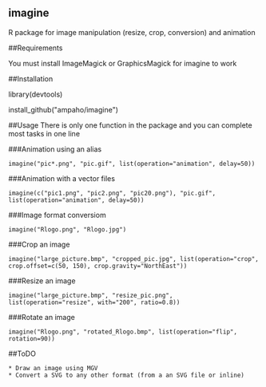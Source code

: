 ## imagine
R package for image manipulation (resize, crop, conversion) and animation

##Requirements

You must install ImageMagick or GraphicsMagick for imagine to work

##Installation

library(devtools)

install_github("ampaho/imagine")

##Usage
There is only one function in the package and you can complete most tasks in one line

###Animation using an alias

	imagine("pic*.png", "pic.gif", list(operation="animation", delay=50))
	
###Animation with a vector files

	imagine(c("pic1.png", "pic2.png", "pic20.png"), "pic.gif", list(operation="animation", delay=50))

###Image format conversiom

	imagine("Rlogo.png", "Rlogo.jpg")

###Crop an image
	
	imagine("large_picture.bmp", "cropped_pic.jpg", list(operation="crop", crop.offset=c(50, 150), crop.gravity="NorthEast"))
	
###Resize an image

	imagine("large_picture.bmp", "resize_pic.png", list(operation="resize", with="200", ratio=0.8))
	
###Rotate an image

	imagine("Rlogo.png", "rotated_Rlogo.bmp", list(operation="flip", rotation=90))
	
##ToDO

	* Draw an image using MGV
	* Convert a SVG to any other format (from a an SVG file or inline)

